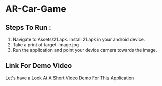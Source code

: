 # AR-Car-Game

## Steps To Run : 

1. Navigate to Assets/21.apk. Install 21.apk in your android device.
2. Take a print of target-Image.jpg
3. Run the application and point your device camera towards the image.

## Link For Demo Video

[Let's have a Look At A Short Video Demo For This Application](https://drive.google.com/open?id=10T_sJAwFBh0gpXtF0Rrea-SAoWJXsya7)
